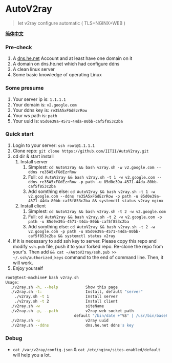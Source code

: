 # AutoV2ray
> let v2ray configure automatic ( TLS+NGINX+WEB )

**[简体中文](https://iitii.github.io/2020/02/08/1/)**
### Pre-check
1. A [dns.he.net](dns.he.net) Account and at least have one domain on it
2. A domain on dns.he.net which had configure ddns
3. A clean linux server
4. Some basic knowledge of operating Linux

### Some presume
1. Your server ip is: `1.1.1.1`
2. Your domain is: `v2.google.com`
3. Your ddns key is: `re35A5xFGdEzrRow`
4. Your ws path is: `path`
5. Your uuid is: `85d0e39a-4571-44da-80bb-caf5f853c2ba`

### Quick start
1. Login to your server: `ssh root@1.1.1.1`
2. Clone repo: `git clone https://github.com/IITII/AutoV2ray.git`
3. cd dir & start install
   1. Install server
      1. Simplest: `cd AutoV2ray && bash v2ray.sh -w v2.google.com --ddns re35A5xFGdEzrRow`
      2. Full: `cd AutoV2ray && bash v2ray.sh -t 1 -w v2.google.com --ddns re35A5xFGdEzrRow -p path -u 85d0e39a-4571-44da-80bb-caf5f853c2ba`
      3. Add somthing else: `cd AutoV2ray && bash v2ray.sh -t 1 -w v2.google.com --ddns re35A5xFGdEzrRow -p path -u 85d0e39a-4571-44da-80bb-caf5f853c2ba && systemctl status v2ray nginx`
   2. Install client
      1. Simplest: `cd AutoV2ray && bash v2ray.sh -t 2 -w v2.google.com`
      2. Full: `cd AutoV2ray && bash v2ray.sh -t 2 -w v2.google.com -p path -u 85d0e39a-4571-44da-80bb-caf5f853c2ba`
      3. Add somthing else: `cd AutoV2ray && bash v2ray.sh -t 2 -w v2.google.com -p path -u 85d0e39a-4571-44da-80bb-caf5f853c2ba && systemctl status v2ray`
4. If it is necessary to add ssh key to server. Please copy this repo and modify `ssh.pub` file, push it to your forked repo. Re-clone the repo from your's. Then add `&& cat ~/AutoV2ray/ssh.pub >> ~/.ssh/authorized_keys` command to the end of command line. Then, it will work.
5. Enjoy yourself

```bash
root@test-machine# bash v2ray.sh
Usage:
  ./v2ray.sh -h, --help            Show this page
  ./v2ray.sh -t:                   Install, default "server"
    ./v2ray.sh -t 1                Install server
    ./v2ray.sh -t 2                Install client
  ./v2ray.sh -w                    siteName
  ./v2ray.sh -p, --path            v2ray web socket path
                              default "/bin/date +"%S" | /usr/bin/base64"
  ./v2ray.sh -u                    v2ray uuid
  ./v2ray.sh --ddns                dns.he.net ddns's key

```
### Debug
* `cat /var/v2ray/config.json` & `cat /etc/nginx/sites-enabled/default` will help you a lot.